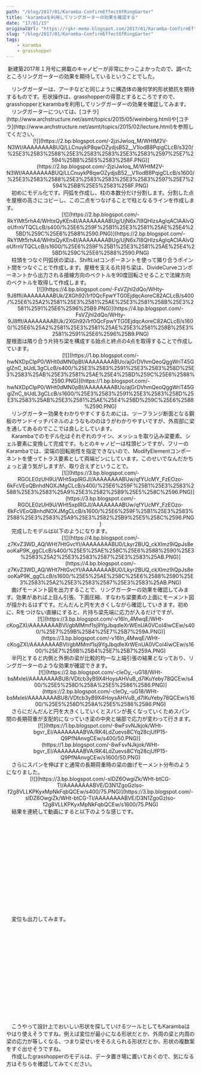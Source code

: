 ```yaml
---
path: "/blog/2017/01/Karamba-ConfirmEffectOfRingGarter"
title: "karambaを利用してリングガーターの効果を確認する"
date: "17/01/15"
originalUrl: "https://rgkr-memo.blogspot.com/2017/01/Karamba-ConfirmEffectOfRingGarter.html"
slug: "/blog/2017/01/Karamba-ConfirmEffectOfRingGarter"
tags:
    - karamba
    - grasshopper
---
```

 新建築2017年１月号に掲載のキャノピーが非常にかっこよかったので、調べたところリングガーターの効果を期待しているということでした。  
<div>　リングガーダーは、アーチなどと同じように構造体の幾何学的形状抵抗を期待するものです。形状操作は、grasshopperの得意とするところですので、grasshopperとkarambaを利用してリングガーダーの効果を確認してみます。  
　リングガーターについては、[コチラ](http://www.archstructure.net/asmt/topics/2015/05/weinberg.html)や[コチラ](http://www.archstructure.net/asmt/topics/2015/02/lecture.html)を参照してください。  

<div class="separator" style="clear: both; text-align: center;">[![](https://2.bp.blogspot.com/-2jziJwIoq_M/WHtM2V-N3WI/AAAAAAAABUQ/LLCnuykP8qwOZydjsB52__V1IodB8PqigCLcB/s320/%25E3%2583%2588%25E3%2583%2583%25E3%2583%2597%25E7%2594%25BB%25E5%2583%258F.PNG)](https://2.bp.blogspot.com/-2jziJwIoq_M/WHtM2V-N3WI/AAAAAAAABUQ/LLCnuykP8qwOZydjsB52__V1IodB8PqigCLcB/s1600/%25E3%2583%2588%25E3%2583%2583%25E3%2583%2597%25E7%2594%25BB%25E5%2583%258F.PNG)</div>  
<div class="separator" style="clear: both; text-align: left;">  
</div><div class="separator" style="clear: both; text-align: left;">　初めにモデル化です。円弧を作成し、柱の本数分だけ分割します。分割した点を屋根の高さにコピーし、この二点をつなげることで柱となるラインを作成します。</div><div class="separator" style="clear: both; text-align: center;">[![](https://2.bp.blogspot.com/-RkYlMt5rhA4/WHtxQyKEn4I/AAAAAAAABUg/UjN6x7l8QHIzsAgIqAClAAlvQoUfrnVTQCLcB/s400/%25E6%259F%25B1%25E3%2581%25AE%25E4%25BD%259C%25E6%2588%2590.PNG)](https://2.bp.blogspot.com/-RkYlMt5rhA4/WHtxQyKEn4I/AAAAAAAABUg/UjN6x7l8QHIzsAgIqAClAAlvQoUfrnVTQCLcB/s1600/%25E6%259F%25B1%25E3%2581%25AE%25E4%25BD%259C%25E6%2588%2590.PNG)</div><div class="separator" style="clear: both; text-align: left;">  
</div><div class="separator" style="clear: both; text-align: left;">　柱頭をつなぐ円弧状の梁は、ShiftListコンポーネントを使って隣り合うポイント間をつなぐことで作成します。屋根を支える片持ち梁は、DivideCurveコンポーネントから出力される接線方向のベクトルを90度回転させることで法線方向のベクトルを取得して作成します。</div><div class="separator" style="clear: both; text-align: center;">[![](https://4.bp.blogspot.com/-FsVZjhI2dQo/WHty-9J8ffI/AAAAAAAABUk/2XGh92i1rf0QcFpwYTG0EjdqcAoreC82ACLcB/s400/%25E6%25A2%2581%25E3%2581%25AE%25E3%2581%258B%25E3%2581%2591%25E6%2596%25B9.PNG)](https://4.bp.blogspot.com/-FsVZjhI2dQo/WHty-9J8ffI/AAAAAAAABUk/2XGh92i1rf0QcFpwYTG0EjdqcAoreC82ACLcB/s1600/%25E6%25A2%2581%25E3%2581%25AE%25E3%2581%258B%25E3%2581%2591%25E6%2596%25B9.PNG)</div><div class="separator" style="clear: both; text-align: left;">  
</div><div class="separator" style="clear: both; text-align: left;">屋根面は隣り合う片持ち梁を構成する始点と終点の4点を取得することで作成しています。</div><div class="separator" style="clear: both; text-align: center;">[![](https://1.bp.blogspot.com/-hwNXDpClpP0/WHt0dMN0pBI/AAAAAAAABUo/ajGrDVhmQeoQggWriT45GglZnC_bUdL3gCLcB/s400/%25E3%2583%2591%25E3%2583%258D%25E3%2583%25AB%25E3%2581%25AE%25E4%25BD%259C%25E6%2588%2590.PNG)](https://1.bp.blogspot.com/-hwNXDpClpP0/WHt0dMN0pBI/AAAAAAAABUo/ajGrDVhmQeoQggWriT45GglZnC_bUdL3gCLcB/s1600/%25E3%2583%2591%25E3%2583%258D%25E3%2583%25AB%25E3%2581%25AE%25E4%25BD%259C%25E6%2588%2590.PNG)</div><div class="separator" style="clear: both; text-align: left;">  
</div><div class="separator" style="clear: both; text-align: left;">　リングガーター効果をわかりやすくするためには、ツーフランジ断面となる鋼板のサンドイッチパネルのようなもののほうがわかりやすいですが、外周部に梁を通してあるのでここでは良しとしています。</div><div class="separator" style="clear: both; text-align: left;">  
</div><div class="separator" style="clear: both; text-align: left;">　Karambaでのモデル化はそれぞれのライン、メッシュを取り込み梁要素、シェル要素に変換して完成です。もとのキャノピーは柱頭ピンですが、フリーのKarambaでは、梁端の回転剛性を指定できないので、ModifyElementコンポーネントを使ってトラス要素として両端ピンにしています。このせいでなんだかちょっと違う気がしますが、取り合えずということで。</div><div class="separator" style="clear: both; text-align: center;">[![](https://3.bp.blogspot.com/-RGOLE0zUH9U/WHt5xpIRGJI/AAAAAAAABUw/qfYUcMY_FzEOzo-6kFcVEoQBnhdNOXJMgCLcB/s400/%25E6%259F%25B1%25E3%2583%2588%25E3%2583%25A9%25E3%2582%25B9%25E5%258C%2596.PNG)](https://3.bp.blogspot.com/-RGOLE0zUH9U/WHt5xpIRGJI/AAAAAAAABUw/qfYUcMY_FzEOzo-6kFcVEoQBnhdNOXJMgCLcB/s1600/%25E6%259F%25B1%25E3%2583%2588%25E3%2583%25A9%25E3%2582%25B9%25E5%258C%2596.PNG)</div><div class="separator" style="clear: both; text-align: center;">  
</div><div class="separator" style="clear: both; text-align: left;">　完成したモデルは以下のようになります。</div><div class="separator" style="clear: both; text-align: center;">[![](https://4.bp.blogspot.com/-z7KvZ3WD_AQ/WHt7HtGvcYI/AAAAAAAABU0/Lkyr2BUQ_ckXlmz9iQpJs8eooKaP9K_ggCLcB/s400/%25E5%25AE%258C%25E6%2588%2590%25E3%2583%25A2%25E3%2583%2587%25E3%2583%25AB.PNG)](https://4.bp.blogspot.com/-z7KvZ3WD_AQ/WHt7HtGvcYI/AAAAAAAABU0/Lkyr2BUQ_ckXlmz9iQpJs8eooKaP9K_ggCLcB/s1600/%25E5%25AE%258C%25E6%2588%2590%25E3%2583%25A2%25E3%2583%2587%25E3%2583%25AB.PNG)</div><div class="separator" style="clear: both; text-align: center;">  
</div><div class="separator" style="clear: both; text-align: left;">　曲げモーメント図を出力することで、リングガーターの効果を確認してみます。効果があれば上目ん引張、下面圧縮、すなわち梁要素の上面にモーメント図が描かれるはずです。だんだんと円を大きくしながら確認していきます。初めに、Rをつけない直線にすると、片持ち梁先端に応力が入るだけですが、</div><div class="separator" style="clear: both; text-align: center;"></div><div class="separator" style="clear: both; text-align: center;">[![](https://3.bp.blogspot.com/-v16ln_4MwqE/WHt-cKogZXI/AAAAAAAABVI/gbMMmf1sj9YgJbqdleXrWEnUA0VCoI4lwCEw/s400/%25E7%259B%25B4%25E7%25B7%259A.PNG)](https://3.bp.blogspot.com/-v16ln_4MwqE/WHt-cKogZXI/AAAAAAAABVI/gbMMmf1sj9YgJbqdleXrWEnUA0VCoI4lwCEw/s1600/%25E7%259B%25B4%25E7%25B7%259A.PNG)</div><div class="separator" style="clear: both; text-align: center;">  
</div><div class="separator" style="clear: both; text-align: left;">　半円とすると内側と外側の梁が比較的均一な上端引張の結果となっており、リングガーターのような効果が確認できます。</div><div class="separator" style="clear: both; text-align: center;">[![](https://2.bp.blogspot.com/-cIeOy_-uG18/WHt-bsMxIeI/AAAAAAAABU8/VDtcb3yB9X4HoysAHVuB_d7IKuYeby78QCEw/s400/%25E5%258D%258A%25E5%2586%2586.PNG)](https://2.bp.blogspot.com/-cIeOy_-uG18/WHt-bsMxIeI/AAAAAAAABU8/VDtcb3yB9X4HoysAHVuB_d7IKuYeby78QCEw/s1600/%25E5%258D%258A%25E5%2586%2586.PNG)</div><div class="separator" style="clear: both; text-align: center;">  
</div><div class="separator" style="clear: both; text-align: left;">　さらにだんだんと円を大きくしていくとスパンが長くなっていくためスパン間の長期荷重が支配的になっていき梁の中央と端部で応力が変わって行きます。</div><div class="separator" style="clear: both; text-align: center;">[![](https://1.bp.blogspot.com/-8wFsvNJkjok/WHt-bgvr_EI/AAAAAAAABVA/RK4LdZuevs8CYq28cjUfP15-Q9PfNAnvgCEw/s400/50.PNG)](https://1.bp.blogspot.com/-8wFsvNJkjok/WHt-bgvr_EI/AAAAAAAABVA/RK4LdZuevs8CYq28cjUfP15-Q9PfNAnvgCEw/s1600/50.PNG)</div><div class="separator" style="clear: both; text-align: center;">  
</div><div class="separator" style="clear: both; text-align: left;">　さらにスパンを伸ばすと通常の長期荷重時の梁の曲げモーメント分布のようになりました。</div><div class="separator" style="clear: both; text-align: center;">[![](https://3.bp.blogspot.com/-sIDZ6OwgiZk/WHt-btCG-TI/AAAAAAAABVE/D3N1ZgoGzIso-f2g8VLLKPKyxMpNkFqbQCEw/s400/75.PNG)](https://3.bp.blogspot.com/-sIDZ6OwgiZk/WHt-btCG-TI/AAAAAAAABVE/D3N1ZgoGzIso-f2g8VLLKPKyxMpNkFqbQCEw/s1600/75.PNG)</div><div class="separator" style="clear: both; text-align: center;">  
</div><div class="separator" style="clear: both; text-align: left;">　結果を連続して動画にすると以下のような感じです。</div><div class="separator" style="clear: both; text-align: center;"><object id="BLOG_video-8516617123f7df59" class="BLOG_video_class" contentid="8516617123f7df59" width="320" height="266"></object></div><div class="separator" style="clear: both; text-align: center;">  
</div><div class="separator" style="clear: both; text-align: left;">　変位も出力してみます。</div><div class="separator" style="clear: both; text-align: left;"></div><div style="text-align: center;"><object id="BLOG_video-bd410ff36da0c97c" class="BLOG_video_class" contentid="bd410ff36da0c97c" width="320" height="266"></object></div><div style="text-align: center;">  
</div><div style="text-align: left;">　こうやって設計上でおいしい形状を探していけるツールとしてもKarambaはやはり使えそうですね。例えば変位が最小になる形状だとか、外周の梁と内周の梁の応力が等しくなる、つまり梁せいをそろえられる形状だとか、形状の複数案をすぐ出せそうですね。</div><div style="text-align: left;">　作成したgrasshopperのモデルは、データ置き場に置いておくので、気になる方はそちらを確認してみてください。</div></div>